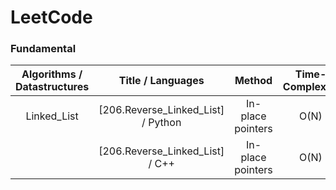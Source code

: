 # LeetCode

### Fundamental

| Algorithms / Datastructures|           Title / Languages          |         Method      |  Time-Complexity  | Spatial-Complexity | Difficulty | Link |
| :-------------------------:| :----------------------------------: | :-----------------: | :---------------: |  :--------------:  | :--------: | :--: |
|        Linked_List         |  [206.Reverse_Linked_List] / Python  |  In-place pointers  |       O(N)        |        O(1)        |     Easy   |(https://github.com/simonyang0608/LeetCode/blob/main/Linked_List/206.Reverse_Linked_List/Python/206.Reverse_Linked_List.py)|
|                            |  [206.Reverse_Linked_List] / C++     |  In-place pointers  |       O(N)        |        O(1)        |     Easy   |(https://github.com/simonyang0608/LeetCode/blob/main/Linked_List/206.Reverse_Linked_List/C%2B%2B/206.Reverse_Linked_List.cpp)|
